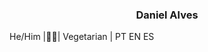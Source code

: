  ### <p style='text-align: center;'> Daniel Alves </p>
He/Him |🏳️‍🌈| Vegetarian | PT EN ES 

<!--
**coolalves/coolalves** is a ✨ _special_ ✨ repository because its `README.md` (this file) appears on your GitHub profile.

 
